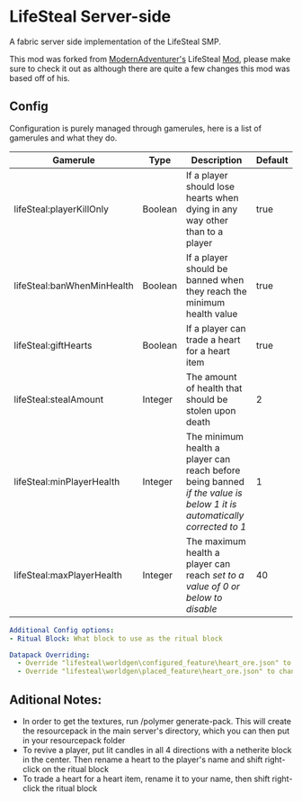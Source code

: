 # LifeSteal Server-side

A fabric server side implementation of the LifeSteal SMP.

This mod was forked from [ModernAdventurer's](https://github.com/ModernAdventurer) LifeSteal [Mod](https://github.com/ModernAdventurer/LifeSteal), please make sure to check it out as although there are quite a few changes this mod was based off of his.

## Config

Configuration is purely managed through gamerules, here is a list of gamerules and what they do.

|Gamerule|Type|Description| Default |
|-----|----|-----------|---------|
|lifeSteal:playerKillOnly|Boolean|If a player should lose hearts when dying in any way other than to a player| true    |
|lifeSteal:banWhenMinHealth|Boolean|If a player should be banned when they reach the minimum health value| true    |
|lifeSteal:giftHearts|Boolean|If a player can trade a heart for a heart item| true|
|lifeSteal:stealAmount|Integer|The amount of health that should be stolen upon death| 2       |
|lifeSteal:minPlayerHealth|Integer|The minimum health a player can reach before being banned *if the value is below 1 it is automatically corrected to 1*| 1       |
|lifeSteal:maxPlayerHealth|Integer|The maximum health a player can reach *set to a value of 0 or below to disable*| 40      |
```yaml
Additional Config options:
- Ritual Block: What block to use as the ritual block
```

```yaml
Datapack Overriding:
  - Override "lifesteal\worldgen\configured_feature\heart_ore.json" to change amount of ores per vein
  - Override "lifesteal\worldgen\placed_feature\heart_ore.json" to change amount of veins per chunk
```

## Aditional Notes:
- In order to get the textures, run /polymer generate-pack. This will create the resourcepack in the main server's directory, which you can then put in your resourcepack folder
- To revive a player, put lit candles in all 4 directions with a netherite block in the center. Then rename a heart to the player's name and shift right-click on the ritual block
- To trade a heart for a heart item, rename it to your name, then shift right-click the ritual block